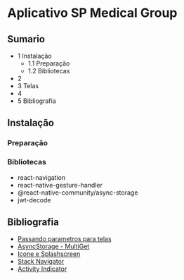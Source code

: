 # Aplicativo SP Medical Group  

## Sumario 

- 1 Instalação
    - 1.1 Preparação  
    - 1.2 Bibliotecas
- 2 
- 3 Telas  
- 4
- 5 Bibliografia  

## Instalação

### Preparação

### Bibliotecas

- react-navigation
- react-native-gesture-handler
- @react-native-community/async-storage
- jwt-decode

## Bibliografia  

- [Passando parametros para telas](https://reactnavigation.org/docs/en/params.html)
- [AsyncStorage - MultiGet](https://facebook.github.io/react-native/docs/asyncstorage#multiget)
- [Icone e Splashscreen](https://www.youtube.com/watch?v=3Gf9yb53bJM)
- [Stack Navigator](https://reactnavigation.org/docs/en/stack-navigator.html#navigationoptions-used-by-stacknavigator)
- [Activity Indicator](https://facebook.github.io/react-native/docs/activityindicator)